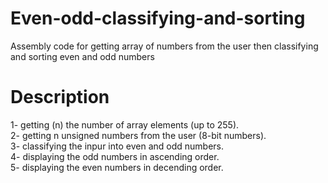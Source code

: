 # Even-odd-classifying-and-sorting  
Assembly code for getting array of numbers from the user then classifying and sorting even and odd numbers  

# Description  
1- getting (n) the number of array elements  (up to 255).  
2- getting n unsigned numbers from the user (8-bit numbers).  
3- classifying the inpur into even and odd numbers.  
4- displaying the odd numbers in ascending order.   
5- displaying the even numbers in decending order.

